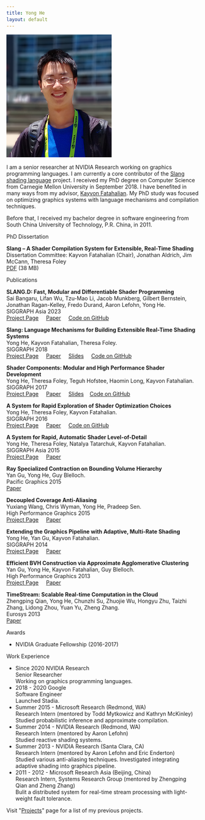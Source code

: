 ```yaml
---
title: Yong He
layout: default
---
```

<img src="/images/photo4.png" alt = "Yong He" class = "photoImage"/>
<p> I am a senior researcher at NVIDIA Research working on graphics programming languages. I am currently
    a core contributor of the <a href="https://github.com/shader-slang/slang">Slang shading language</a> project. I received my PhD degree on Computer Science from Carnegie Mellon University in September 2018. I have benefited in many ways from my advisor,
    <a href="http://graphics.stanford.edu/~kayvonf/">Kayvon Fatahalian</a>. 
    My PhD study was focused on optimizing graphics systems with language mechanisms and compilation techniques.</p>
<p>Before that, I received my bachelor degree in software engineering from South China University of Technology, P.R. 
China, in 2011. </p>

<p class = "subtitle">PhD Dissertation</p>
<p>
<b>Slang – A Shader Compilation System for Extensible, Real-Time Shading</b><br/>
Dissertation Committee: Kayvon Fatahalian (Chair), Jonathan Aldrich, Jim McCann, Theresa Foley<br/>
<a href="http://graphics.cs.cmu.edu/projects/renderergenerator/yong_he_thesis.pdf">PDF</a> (38 MB)
</p>

<p class = "subtitle" id='publications'>Publications</p>
<p>
<b>SLANG.D: Fast, Modular and Differentiable Shader Programming</b><br/>
Sai Bangaru, Lifan Wu, Tzu-Mao Li, Jacob Munkberg, Gilbert Bernstein, Jonathan Ragan-Kelley, Fredo Durand, Aaron Lefohn, Yong He.<br/>
SIGGRAPH Asia 2023<br/>
<a href='https://research.nvidia.com/labs/rtr/publication/bangaru2023slangd/'>Project Page</a> &nbsp; &nbsp; 
<a href='https://research.nvidia.com/labs/rtr/publication/bangaru2023slangd/bangaru2023slangd.pdf'>Paper</a> &nbsp; &nbsp;
<a href='http://github.com/shader-slang/slang'>Code on GitHub</a>
</p>
<p>
<b>Slang: Language Mechanisms for Building Extensible Real-Time Shading Systems</b><br/>
Yong He, Kayvon Fatahalian, Theresa Foley.<br/>
SIGGRAPH 2018<br/>
<a href='http://graphics.cs.cmu.edu/projects/slang/'>Project Page</a> &nbsp; &nbsp; 
<a href='http://graphics.cs.cmu.edu/projects/slang/he18_slang.pdf'>Paper</a> &nbsp; &nbsp; 
<a href="publications/slang/siggraph_2018_present_release.pptx">Slides</a> &nbsp; &nbsp; 
<a href='http://github.com/shader-slang/slang'>Code on GitHub</a>
</p>
<p>
<b>Shader Components: Modular and High Performance Shader Development</b><br/>
Yong He, Theresa Foley, Teguh Hofstee, Haomin Long, Kayvon Fatahalian.<br/>
SIGGRAPH 2017<br/>
<a href='http://graphics.cs.cmu.edu/projects/shadercomp/'>Project Page</a> &nbsp; &nbsp; 
<a href='http://graphics.cs.cmu.edu/projects/shadercomp/he17_shadercomp.pdf'>Paper</a> &nbsp; &nbsp; 
<a href='publications/shadercomp/siggraph17_shadercomp_release.pptx'>Slides</a>&nbsp; &nbsp; 
<a href='http://github.com/spire-lang/spire'>Code on GitHub</a>
</p>
<p>
<b>A System for Rapid Exploration of Shader Optimization Choices</b><br/>
Yong He, Theresa Foley, Kayvon Fatahalian.<br/>
SIGGRAPH 2016<br/>
<a href='http://graphics.cs.cmu.edu/projects/spire/'>Project Page</a> &nbsp; &nbsp; 
<a href='http://graphics.cs.cmu.edu/projects/spire/he16_spire.pdf'>Paper</a> &nbsp; &nbsp; 
<a href='http://github.com/csyonghe/Spire'>Code on GitHub</a>
</p>
<p>
<b>A System for Rapid, Automatic Shader Level-of-Detail</b><br/>
Yong He, Theresa Foley, Natalya Tatarchuk, Kayvon Fatahalian.<br/>
SIGGRAPH Asia 2015<br/>
<a href='http://graphics.cs.cmu.edu/projects/lodgen/'>Project Page</a> &nbsp; &nbsp; 
<a href='http://graphics.cs.cmu.edu/projects/lodgen/lodgen.pdf'>Paper</a>
</p>
<p>
<b>Ray Specialized Contraction on Bounding Volume Hierarchy</b><br/>
Yan Gu, Yong He, Guy Blelloch.<br/>Pacific Graphics 2015<br/>
<a href='http://www.cs.cmu.edu/~ygu1/paper/PG15/conference.pdf'>Paper</a>
</p>
<p>
<b>Decoupled Coverage Anti-Aliasing</b><br/>
Yuxiang Wang, Chris Wyman, Yong He, Pradeep Sen. <br/>
High Performance Graphics 2015<br/>
<a href='https://research.nvidia.com/publication/decoupled-coverage-anti-aliasing'>Project Page</a> &nbsp; &nbsp; <a href='https://research.nvidia.com/sites/default/files/publications/hpg15_DCAA.pdf'>Paper</a>
</p>
<p>
<b>Extending the Graphics Pipeline with Adaptive, Multi-Rate Shading</b><br/>
Yong He, Yan Gu, Kayvon Fatahalian. <br/>SIGGRAPH 2014<br/>
<a href='http://graphics.cs.cmu.edu/projects/multirate/'>Project Page</a> &nbsp; &nbsp; 
<a href='http://graphics.cs.cmu.edu/projects/multirate/multirate.pdf'>Paper</a>
</p>
<p>
<b>Efficient BVH Construction via Approximate Agglomerative Clustering</b><br/>
Yan Gu, Yong He, Kayvon Fatahalian, Guy Blelloch. <br/>High Performance Graphics 2013 <br/>
<a href='http://graphics.cs.cmu.edu/projects/aac/'>Project Page</a> &nbsp; &nbsp; 
<a href='http://graphics.cs.cmu.edu/projects/aac/aac_build.pdf'>Paper</a>
</p>
<p>
<b>TimeStream: Scalable Real-time Computation in the Cloud</b><br/>
Zhengping Qian, Yong He, Chunzhi Su, Zhuojie Wu, Hongyu Zhu, Taizhi Zhang, Lidong Zhou, Yuan Yu, Zheng Zhang. <br/>
Eurosys 2013 <br/><a href='http://research.microsoft.com/pubs/191070/timestream_eurosys13.pdf'>Paper</a>
</p>

<p class = "subtitle">Awards</p>
<p>
<ul class = "majorlisting">
    <li>NVIDIA Graduate Fellowship (2016-2017)</li>
</ul>
</p>

<p class = "subtitle">Work Experience</p>

<ul class = "majorlisting">
<li>Since 2020 NVIDIA Research<br/>
Senior Researcher<br/>
Working on graphics programming languages.
</li>
<li>2018 - 2020 Google<br/>
Software Engineer<br/>
Launched Stadia.
</li>
<li>Summer 2015 - Microsoft Research (Redmond, WA)<br/>
Research Intern (mentored by Todd Mytkowicz and Kathryn McKinley)<br/>
Studied probabilistic inference and approximate compilation.
</li>
<li>Summer 2014 - NVIDIA Research (Redmond, WA)<br/>
Research Intern (mentored by Aaron Lefohn) <br/>
Studied reactive shading systems.
</li>
<li>Summer 2013 - NVIDIA Research (Santa Clara, CA)<br/>
Research Intern (mentored by Aaron Lefohn and Eric Enderton)<br/>
Studied various anti-aliasing techniques. Investigated integrating adaptive shading into
graphics pipeline. 
</li>

<li>2011 - 2012 - Microsoft Research Asia (Beijing, China)<br/>
Research Intern, Systems Research Group (mentored by Zhengping Qian and Zheng Zhang)<br/>
Bulit a distributed system for real-time stream processing with light-weight fault tolerance. 
</li>
</ul>

<p>Visit &quot;<a href = "/projects">Projects</a>&quot; page for a list of my previous projects.</p>

<p>&nbsp;</p>
